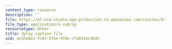 ```yaml
---
content_type: resource
description: ''
file: https://ol-ocw-studio-app-production.s3.amazonaws.com/courses/9-13-the-human-brain-spring-2019/ac55e8e17c025fbe9f0ecfab51ec3645_bAkuNXtgrLA.vtt
file_type: application/x-subrip
resourcetype: Other
title: 3play caption file
uid: ac55e8e1-7c02-5fbe-9f0e-cfab51ec3645
---
```

